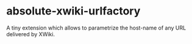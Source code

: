 # absolute-xwiki-urlfactory
A tiny extension which allows to parametrize the host-name of any URL delivered by XWiki.
